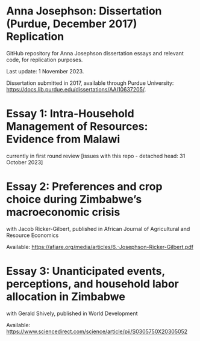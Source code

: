 # Anna Josephson: Dissertation (Purdue, December 2017) Replication

GitHub repository for Anna Josephson dissertation essays and relevant code, for replication purposes. 

Last update: 1 November 2023.

Dissertation submitted in 2017, available through Purdue University: https://docs.lib.purdue.edu/dissertations/AAI10637205/. 

# Essay 1: Intra-Household Management of Resources: Evidence from Malawi
currently in first round review
[issues with this repo - detached head: 31 October 2023]

# Essay 2: Preferences and crop choice during Zimbabwe’s macroeconomic crisis
with Jacob Ricker-Gilbert, published in African Journal of Agricultural and Resource Economics

Available: https://afjare.org/media/articles/6.-Josephson-Ricker-Gilbert.pdf

# Essay 3: Unanticipated events, perceptions, and household labor allocation in Zimbabwe
with Gerald Shively, published in World Development

Available: https://www.sciencedirect.com/science/article/pii/S0305750X20305052
